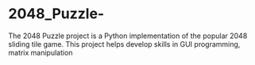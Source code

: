 # 2048_Puzzle-
The 2048 Puzzle project is a Python implementation of the popular 2048 sliding tile game. This project helps develop skills in GUI programming, matrix manipulation
